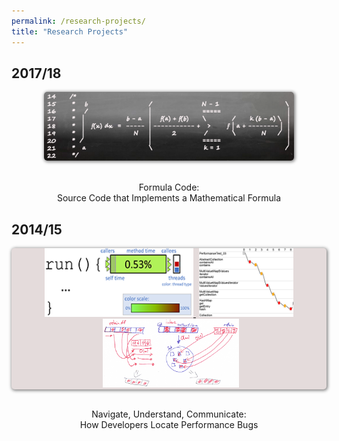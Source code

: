```yaml
---
permalink: /research-projects/
title: "Research Projects"
---
```


## 2017/18

<div style="text-align: center">
 <div style="padding-left: 0px">
  <a href="https://github.com/ddemarco5/SensorMovementClassification/blob/master/jsat/src/main/java/jsat/math/integration/Trapezoidal.java" target="_blank">
		<img style="border-radius: 5px;box-shadow: 1px 1px 5px 1px gray;" src="../assets/images/trapezoidal.png" width="400" height="110" alt="">
  </a>
 </div>
 <br>
 <p>
  Formula Code:<br> Source Code that Implements a Mathematical Formula
 </p>
</div>


## 2014/15

<div style="text-align: center">
 <a href="https://www.uni-trier.de/index.php?id=60199" target="_blank">
  <div style="border-radius: 5px;box-shadow: 1px 1px 5px 1px gray;background-color: #e4dbdb">
   <img style="" src="../assets/images/performance_debugging_profiling_alpha.png" width="238" height="110" alt="">
   <img style="margin-left: 5px" src="../assets/images/performance_debugging_profiling_2_alpha.png" width="151" height="110" alt="">
   <img style="margin-left: 5px" src="../assets/images/performance_debugging_profiling_3_alpha.png" width="218" height="110" alt="">
  </div>
 <br>
 </a>
 <p>Navigate, Understand, Communicate:<br> How Developers Locate Performance Bugs</p>
</div>




